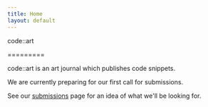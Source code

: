 ```yaml
---
title: Home
layout: default
---
```


<span class="has-text-primary">code</span>::<span class="has-text-info">art</span>
<p>=========</p>
<p></p>

<span class="has-text-primary">code</span>::<span class="has-text-info">art</span> is an <span class="has-text-info">art</span> journal which publishes <span class="has-text-primary">code</span> snippets.
<p></p>
We are currently preparing for our first call for submissions. 

See our [submissions](/submit) page for an idea of what we'll be looking for.
